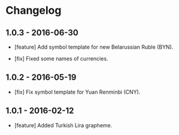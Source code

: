# Changelog

## 1.0.3 - 2016-06-30

- [feature] Add symbol template for new Belarussian Ruble (BYN).

- [fix] Fixed some names of currencies.

## 1.0.2 - 2016-05-19

- [fix] Fix symbol template for Yuan Renminbi (CNY).

## 1.0.1 - 2016-02-12

- [feature] Added Turkish Lira grapheme.